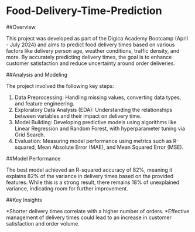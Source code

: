 # Food-Delivery-Time-Prediction

##Overview

This project was developed as part of the Digica Academy Bootcamp (April - July 2024) and aims to predict food delivery times based on various factors like delivery person age, weather conditions, traffic density, and more. By accurately predicting delivery times, the goal is to enhance customer satisfaction and reduce uncertainty around order deliveries.

##Analysis and Modeling

The project involved the following key steps:

1. Data Preprocessing: Handling missing values, converting data types, and feature engineering.
2. Exploratory Data Analysis (EDA): Understanding the relationships between variables and their impact on delivery time.
3. Model Building: Developing predictive models using algorithms like Linear Regression and Random Forest, with hyperparameter tuning via Grid Search.
4. Evaluation: Measuring model performance using metrics such as R-squared, Mean Absolute Error (MAE), and Mean Squared Error (MSE).

##Model Performance

The best model achieved an R-squared accuracy of 82%, meaning it explains 82% of the variance in delivery times based on the provided features. While this is a strong result, there remains 18% of unexplained variance, indicating room for further improvement.

##Key Insights

*Shorter delivery times correlate with a higher number of orders.
*Effective management of delivery times could lead to an increase in customer satisfaction and order volume.
